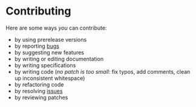 # Contributing

Here are some ways *you* can contribute:

* by using prerelease versions
* by reporting [bugs][1]
* by suggesting new features
* by writing or editing documentation
* by writing specifications
* by writing code (*no patch is too small*: fix typos, add comments, clean up inconsistent whitespace)
* by refactoring code
* by resolving [issues][1]
* by reviewing patches

[1]: https://github.com/public-market-foundation/public-catalog/issues
